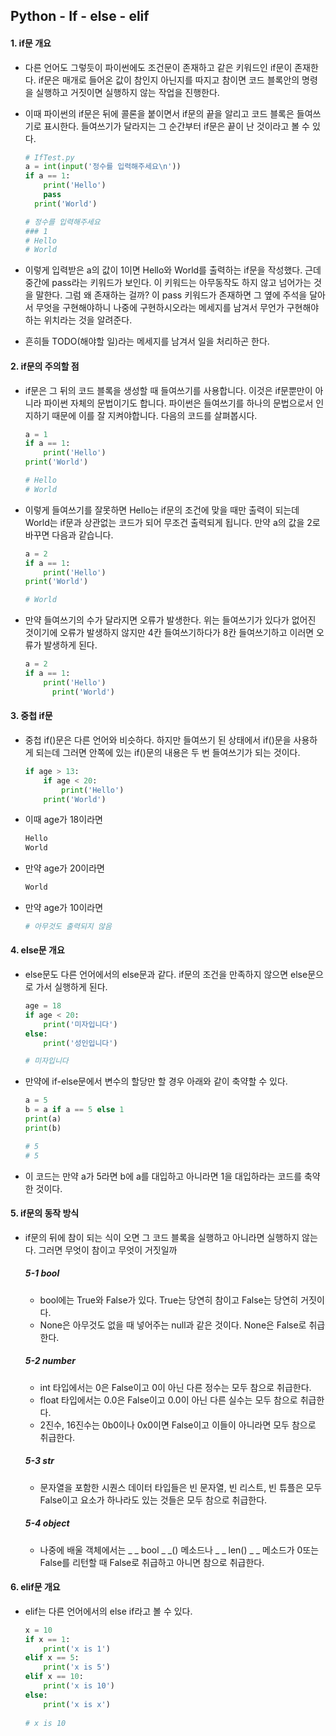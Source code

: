 ## Python - If - else - elif

#### 1. if문 개요

- 다른 언어도 그렇듯이 파이썬에도 조건문이 존재하고 같은 키워드인 if문이 존재한다.
  if문은 매개로 들어온 값이 참인지 아닌지를 따지고 참이면 코드 블록안의 명령을 실행하고
  거짓이면 실행하지 않는 작업을 진행한다.

- 이때 파이썬의 if문은 뒤에 콜론을 붙이면서 if문의 끝을 알리고 코드 블록은 들여쓰기로 표시한다.
  들여쓰기가 달라지는 그 순간부터 if문은 끝이 난 것이라고 볼 수 있다.

  ```python
  # IfTest.py
  a = int(input('정수를 입력해주세요\n'))
  if a == 1:
      print('Hello')
      pass
  	print('World')
  
  # 정수를 입력해주세요
  ### 1
  # Hello
  # World
  ```

- 이렇게 입력받은 a의 값이 1이면 Hello와 World를 출력하는 if문을 작성했다.
  근데 중간에 pass라는 키워드가 보인다.
  이 키워드는 아무동작도 하지 않고 넘어가는 것을 말한다.
  그럼 왜 존재하는 걸까?
  이 pass 키워드가 존재하면 그 옆에 주석을 달아서 무엇을 구현해야하니 나중에 구현하시오라는
  메세지를 남겨서 무언가 구현해야하는 위치라는 것을 알려준다.

- 흔히들 TODO(해야할 일)라는 메세지를 남겨서 일을 처리하곤 한다.

#### 2. if문의 주의할 점

- if문은 그 뒤의 코드 블록을 생성할 때 들여쓰기를 사용합니다.
  이것은 if문뿐만이 아니라 파이썬 자체의 문법이기도 합니다.
  파이썬은 들여쓰기를 하나의 문법으로서 인지하기 때문에 이를 잘 지켜야합니다.
  다음의 코드를 살펴봅시다.

  ```python
  a = 1
  if a == 1:
      print('Hello')
  print('World')
  
  # Hello
  # World
  ```

- 이렇게 들여쓰기를 잘못하면 Hello는 if문의 조건에 맞을 때만 출력이 되는데
  World는 if문과 상관없는 코드가 되어 무조건 출력되게 됩니다.
  만약 a의 값을 2로 바꾸면 다음과 같습니다.

  ```python
  a = 2
  if a == 1:
      print('Hello')
  print('World')
  
  # World
  ```

- 만약 들여쓰기의 수가 달라지면 오류가 발생한다.
  위는 들여쓰기가 있다가 없어진 것이기에 오류가 발생하지 않지만
  4칸 들여쓰기하다가 8칸 들여쓰기하고 이러면 오류가 발생하게 된다.

  ```python
  a = 2
  if a == 1:
      print('Hello')
      	print('World')
  ```

#### 3. 중첩 if문

- 중첩 if()문은 다른 언어와 비슷하다.
  하지만 들여쓰기 된 상태에서 if()문을 사용하게 되는데 그러면 안쪽에 있는 if()문의 내용은 두 번 들여쓰기가
  되는 것이다.

  ```python
  if age > 13:
      if age < 20:
          print('Hello')
      print('World')
  ```

- 이때 age가 18이라면

  ```python
  Hello
  World
  ```

- 만약 age가 20이라면

  ```python
  World
  ```

- 만약 age가 10이라면

  ```python
  # 아무것도 출력되지 않음
  ```

#### 4. else문 개요

- else문도 다른 언어에서의 else문과 같다.
  if문의 조건을 만족하지 않으면 else문으로 가서 실행하게 된다.

  ```python
  age = 18
  if age < 20:
      print('미자입니다')
  else:
      print('성인입니다')
  
  # 미자입니다
  ```

- 만약에 if-else문에서 변수의 할당만 할 경우 아래와 같이 축약할 수 있다.

  ```python
  a = 5
  b = a if a == 5 else 1
  print(a)
  print(b)
  
  # 5
  # 5
  ```

- 이 코드는 만약 a가 5라면 b에 a를 대입하고 아니라면 1을 대입하라는 코드를 축약한 것이다.

#### 5. if문의 동작 방식

- if문의 뒤에 참이 되는 식이 오면 그 코드 블록을 실행하고 아니라면 실행하지 않는다.
  그러면 무엇이 참이고 무엇이 거짓일까

  ##### 5-1 bool

  - bool에는 True와 False가 있다.
    True는 당연히 참이고 False는 당연히 거짓이다.
  - None은 아무것도 없을 때 넣어주는 null과 같은 것이다.
    None은 False로 취급한다.

  ##### 5-2 number

  - int 타입에서는 0은 False이고 0이 아닌 다른 정수는 모두 참으로 취급한다.
  - float 타입에서는 0.0은 False이고 0.0이 아닌 다른 실수는 모두 참으로 취급한다.
  - 2진수, 16진수는 0b0이나 0x0이면 False이고 이들이 아니라면 모두 참으로 취급한다.

  ##### 5-3 str

  - 문자열을 포함한 시퀀스 데이터 타입들은 빈 문자열, 빈 리스트, 빈 튜플은 모두 False이고
    요소가 하나라도 있는 것들은 모두 참으로 취급한다.

  ##### 5-4 object

  - 나중에 배울 객체에서는 _ _ bool _ _() 메소드나 _ _ len() _ _ 메소드가 0또는 False를 리턴할 때
    False로 취급하고 아니면 참으로 취급한다.

#### 6. elif문 개요

- elif는 다른 언어에서의 else if라고 볼 수 있다.

  ```python
  x = 10
  if x == 1:
      print('x is 1')
  elif x == 5:
      print('x is 5')
  elif x == 10:
      print('x is 10')
  else:
      print('x is x')
      
  # x is 10
  ```